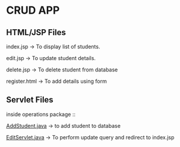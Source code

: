 # CRUD APP

## HTML/JSP Files

index.jsp -> To display list of students.

edit.jsp -> To update student details.

delete.jsp -> To delete student from database

register.html -> To add details using form

## Servlet Files
inside operations package ::

[AddStudent.java]('[CRUPWebApp/src/main/java/operations/AddStudent.java](https://github.com/Tushar-innogent/CRUPWebApp/blob/master/CRUPWebApp/src/main/java/operations/AddStudent.java)') -> to add student to database

[EditServlet.java]('[CRUPWebApp/src/main/java/operations/EditServlet.java](https://github.com/Tushar-innogent/CRUPWebApp/blob/master/CRUPWebApp/src/main/java/operations/EditServlet.java)') -> To perform update query and redirect to index.jsp
